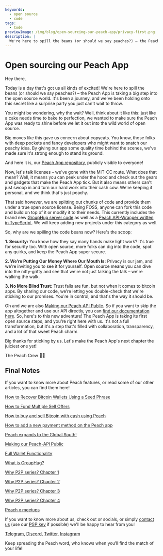 ```yaml
---
keywords:
  - open source
  - code
tags:
  - Code
previewImage: /img/blog/open-sourcing-our-peach-app/privacy-first.png
description: |
  We're here to spill the beans (or should we say peaches?) – the Peach App is taking a big step into the open source world.
---
```


# Open sourcing our Peach App

Hey there,

Today is a day that's got us all kinds of excited! We're here to spill the beans (or should we say peaches?) – the Peach App is taking a big step into the open source world. It's been a journey, and we've been holding onto this secret like a surprise party you just can't wait to throw.

You might be wondering, why the wait? Well, think about it like this: just like a cake needs time to bake to perfection, we wanted to make sure the Peach App was ready to shine before we let it out into the wild world of open source.

Big moves like this gave us concern about copycats. You know, those folks with deep pockets and fancy developers who might want to snatch our peachy idea. By giving our app some quality time behind the scenes, we've made sure it's strong enough to stand its ground.

And here it is, our [Peach App repository](https://github.com/Peach2Peach/peach-app), publicly visible to everyone!

Now, let's talk licenses – we've gone with the MIT-CC route. What does that mean? Well, it means you can peek under the hood and check out the gears and gadgets that make the Peach App tick. But it also means others can't just swoop in and turn our hard work into their cash cow. We're keeping it personal, and we think that's just peachy.

That said however, we are splitting out chunks of code and provide them under a true open source license. Being FOSS, anyone can fork this code and build on top of it or modify it to their needs. This currently includes the brand new [GroupHug server code](https://github.com/Peach2Peach/groupHug) as well as a [Peach API-Wrapper written in TypeScript](https://github.com/Peach2Peach/peach-api-ts). We will keep adding new projects under this category as well.

So, why are we spilling the code beans now? Here's the scoop:

**1. Security:** You know how they say many hands make light work? It's true for security too. With open source, more folks can dig into the code, spot any quirks, and keep the Peach App super secure.

**2. We're Putting Our Money Where Our Mouth Is:** Privacy is our jam, and we're inviting you to see it for yourself. Open source means you can dive into the nitty-gritty and see that we're not just talking the talk – we're walking the walk.

**3. No More Blind Trust:** Trust falls are fun, but not when it comes to bitcoin apps. By sharing our code, we're letting you double-check that we're sticking to our promises. You're in control, and that's the way it should be.

Oh and we are also [Making our Peach-API Public](/blog/making-our-peach-api-public). So if you want to skip the app altogether and use our API directly, you can [find our documentation here](https://docs.peachbitcoin.com/#introduction).
So, here's to this new adventure! The Peach App is taking its first open source steps, and you're right here with us. It's not a full transformation, but it's a step that's filled with collaboration, transparency, and a lot of that sweet Peach charm.

Big thanks for sticking by us. Let's make the Peach App's next chapter the juiciest one yet!

The Peach Crew 🍑🎉

## Final Notes

If you want to know more about Peach features, or read some of our other articles, you can find them here!

[How to Recover Bitcoin Wallets Using a Seed Phrase](https://peachbitcoin.com/blog/how-to-restore-peach-wallet/)

[How to Fund Multiple Sell Offers](https://peachbitcoin.com/blog/funding-multiple-sell-offers/)

[How to buy and sell Bitcoin with cash using Peach](https://peachbitcoin.com/blog/how-to-buy-and-sell-bitcoin-with-cash-using-peach/)

[How to add a new payment method on the Peach app](https://peachbitcoin.com/blog/how-to-add-a-payment-method/)

[Peach expands to the Global South!](https://peachbitcoin.com/blog/peach-expands-to-the-global-south/)

[Making our Peach-API Public](https://peachbitcoin.com/blog/making-our-peach-api-public/)

[Full Wallet Functionality](https://peachbitcoin.com/blog/full-wallet-functionality/)

[What is GroupHug?](https://peachbitcoin.com/blog/group-hug/)

[Why P2P series? Chapter 1](https://peachbitcoin.com/blog/why-p2p-chapter-1/)

[Why P2P series? Chapter 2](https://peachbitcoin.com/blog/why-p2p-chapter-2/)

[Why P2P series? Chapter 3](https://peachbitcoin.com/blog/why-p2p-chapter-3-circular-economies/)

[Why P2P series? Chapter 4](https://peachbitcoin.com/blog/why-p2p-chapter-4-chains-of-trust/)

[Peach x meetups](https://peachbitcoin.com/blog/peach-for-meetups/)

If you want to know more about us, check out or socials, or simply [contact us](mailto:hello@peachbitcoin.com) (use our [PGP key](https://keys.openpgp.org/vks/v1/by-fingerprint/48339A19645E2E53488E0E5479E1B270FACD1BD2) if possible) we'll be happy to hear from you!

[Telegram](https://t.me/+GkOW1J-ixBBkZWRk), [Discord](https://discord.gg/ypeHz3SW54), [Twitter](https://twitter.com/peachbitcoin), [Instagram](https://instagram.com/peachbitcoin)

Keep spreading the Peach word, who knows when you'll find the match of your life!
